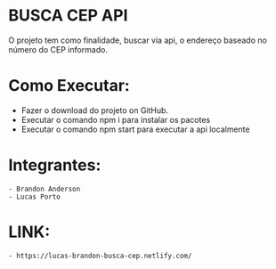 # BUSCA CEP API

O projeto tem como finalidade, buscar via api, o endereço baseado no número do CEP informado.

# Como Executar:

  - Fazer o download do projeto on GitHub.
  - Executar o comando npm i para instalar os pacotes
  - Executar o comando npm start para executar a api localmente

#  Integrantes:
    - Brandon Anderson
    - Lucas Porto

#   LINK:
    - https://lucas-brandon-busca-cep.netlify.com/